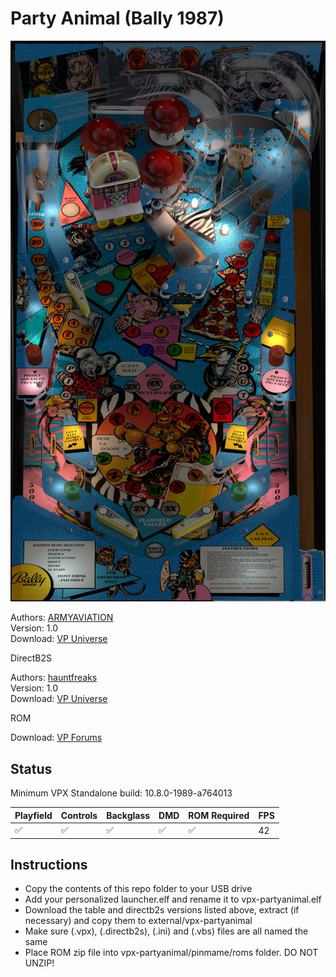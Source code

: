 # Party Animal (Bally 1987)

![Table Preview](https://github.com/lilalien/vpx-images/blob/main/vpx-partyanimal.png)

Authors: [ARMYAVIATION](https://vpuniverse.com/profile/18348-armyaviation/)  
Version: 1.0  
Download: [VP Universe](https://vpuniverse.com/files/file/5962-party-animal-bally-1987/)

DirectB2S

Authors: [hauntfreaks](https://vpuniverse.com/profile/5216-hauntfreaks/)  
Version: 1.0  
Download: [VP Universe](https://vpuniverse.com/files/file/11800-party-animal-bally-1987-b2s-with-full-dmd/)

ROM

Download: [VP Forums](https://www.vpforums.org/index.php?app=downloads&showfile=275)

## Status 

Minimum VPX Standalone build: 10.8.0-1989-a764013

| Playfield | Controls | Backglass | DMD | ROM Required | FPS | 
|-----------|----------|-----------|-----|--------------|-----|
| :white_check_mark: | :white_check_mark: | :white_check_mark: | :white_check_mark: | :white_check_mark: | 42 |

## Instructions

- Copy the contents of this repo folder to your USB drive
- Add your personalized launcher.elf and rename it to vpx-partyanimal.elf
- Download the table and directb2s versions listed above, extract (if necessary) and copy them to external/vpx-partyanimal
- Make sure (.vpx), (.directb2s), (.ini) and (.vbs) files are all named the same
- Place ROM zip file into vpx-partyanimal/pinmame/roms folder. DO NOT UNZIP!

